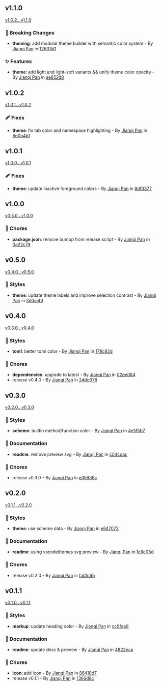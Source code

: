 ## v1.1.0

[v1.0.2...v1.1.0](https://github.com/Jannchie/vscode-theme-jannchie/compare/v1.0.2...v1.1.0)

### :rocket: Breaking Changes

- **theming**: add modular theme builder with semantic color system - By [Jianqi Pan](mailto:jannchie@gmail.com) in [12633d1](https://github.com/Jannchie/vscode-theme-jannchie/commit/12633d1)

### :sparkles: Features

- **theme**: add light and light-soft variants && unify theme color opacity - By [Jianqi Pan](mailto:jannchie@gmail.com) in [ae852d8](https://github.com/Jannchie/vscode-theme-jannchie/commit/ae852d8)

## v1.0.2

[v1.0.1...v1.0.2](https://github.com/Jannchie/vscode-theme-jannchie/compare/v1.0.1...v1.0.2)

### :adhesive_bandage: Fixes

- **theme**: fix tab color and namespace highlighting - By [Jianqi Pan](mailto:jannchie@gmail.com) in [8e0b4b1](https://github.com/Jannchie/vscode-theme-jannchie/commit/8e0b4b1)

## v1.0.1

[v1.0.0...v1.0.1](https://github.com/Jannchie/vscode-theme-jannchie/compare/v1.0.0...v1.0.1)

### :adhesive_bandage: Fixes

- **theme**: update inactive foreground colors - By [Jianqi Pan](mailto:jannchie@gmail.com) in [8df0377](https://github.com/Jannchie/vscode-theme-jannchie/commit/8df0377)

## v1.0.0

[v0.5.0...v1.0.0](https://github.com/Jannchie/vscode-theme-jannchie/compare/v0.5.0...v1.0.0)

### :wrench: Chores

- **package.json**: remove bumpp from release script - By [Jianqi Pan](mailto:jannchie@gmail.com) in [0a22c79](https://github.com/Jannchie/vscode-theme-jannchie/commit/0a22c79)

## v0.5.0

[v0.4.0...v0.5.0](https://github.com/Jannchie/vscode-theme-jannchie/compare/v0.4.0...v0.5.0)

### :lipstick: Styles

- **theme**: update theme labels and improve selection contrast - By [Jianqi Pan](mailto:jannchie@gmail.com) in [3d0aebf](https://github.com/Jannchie/vscode-theme-jannchie/commit/3d0aebf)

## v0.4.0

[v0.3.0...v0.4.0](https://github.com/Jannchie/vscode-theme-jannchie/compare/v0.3.0...v0.4.0)

### :lipstick: Styles

- **toml**: better toml color - By [Jianqi Pan](mailto:jannchie@gmail.com) in [178c82d](https://github.com/Jannchie/vscode-theme-jannchie/commit/178c82d)

### :wrench: Chores

- **dependencies**: upgrade to latest - By [Jianqi Pan](mailto:jannchie@gmail.com) in [02ee084](https://github.com/Jannchie/vscode-theme-jannchie/commit/02ee084)
- release v0.4.0 - By [Jianqi Pan](mailto:jannchie@gmail.com) in [24dc678](https://github.com/Jannchie/vscode-theme-jannchie/commit/24dc678)

## v0.3.0

[v0.2.0...v0.3.0](https://github.com/Jannchie/vscode-theme-jannchie/compare/v0.2.0...v0.3.0)

### :lipstick: Styles

- **scheme**: builtin method/function color - By [Jianqi Pan](mailto:jannchie@gmail.com) in [4e5f5b7](https://github.com/Jannchie/vscode-theme-jannchie/commit/4e5f5b7)

### :memo: Documentation

- **readme**: remove preview svg - By [Jianqi Pan](mailto:jannchie@gmail.com) in [c04cdac](https://github.com/Jannchie/vscode-theme-jannchie/commit/c04cdac)

### :wrench: Chores

- release v0.3.0 - By [Jianqi Pan](mailto:jannchie@gmail.com) in [e05836c](https://github.com/Jannchie/vscode-theme-jannchie/commit/e05836c)

## v0.2.0

[v0.1.1...v0.2.0](https://github.com/Jannchie/vscode-theme-jannchie/compare/v0.1.1...v0.2.0)

### :lipstick: Styles

- **theme**: use scheme data - By [Jianqi Pan](mailto:jannchie@gmail.com) in [e647072](https://github.com/Jannchie/vscode-theme-jannchie/commit/e647072)

### :memo: Documentation

- **readme**: using vscodethemes svg preview - By [Jianqi Pan](mailto:jannchie@gmail.com) in [1c8c05d](https://github.com/Jannchie/vscode-theme-jannchie/commit/1c8c05d)

### :wrench: Chores

- release v0.2.0 - By [Jianqi Pan](mailto:jannchie@gmail.com) in [fa0fc6b](https://github.com/Jannchie/vscode-theme-jannchie/commit/fa0fc6b)

## v0.1.1

[v0.1.0...v0.1.1](https://github.com/Jannchie/vscode-theme-jannchie/compare/v0.1.0...v0.1.1)

### :lipstick: Styles

- **markup**: update heading color - By [Jianqi Pan](mailto:jannchie@gmail.com) in [cc9faa9](https://github.com/Jannchie/vscode-theme-jannchie/commit/cc9faa9)

### :memo: Documentation

- **readme**: update desc & preview - By [Jianqi Pan](mailto:jannchie@gmail.com) in [4822eca](https://github.com/Jannchie/vscode-theme-jannchie/commit/4822eca)

### :wrench: Chores

- **icon**: add icon - By [Jianqi Pan](mailto:jannchie@gmail.com) in [86418d7](https://github.com/Jannchie/vscode-theme-jannchie/commit/86418d7)
- release v0.1.1 - By [Jianqi Pan](mailto:jannchie@gmail.com) in [1366d8c](https://github.com/Jannchie/vscode-theme-jannchie/commit/1366d8c)
